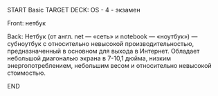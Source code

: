 START
Basic
TARGET DECK: OS - 4 - экзамен

Front: нетбук  

Back: Нетбук (от англ. net — «сеть» и notebook — «ноутбук») — субноутбук с относительно невысокой производительностью, предназначенный в основном для выхода в Интернет. Обладает небольшой диагональю экрана в 7-10,1 дюйма, низким энергопотреблением, небольшим весом и относительно невысокой стоимостью.
<!--ID: 1663427618350-->
END